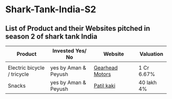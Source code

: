 # Shark-Tank-India-S2
## List of Product and their Websites pitched in season 2 of shark tank India

Product |Invested Yes/ No | Website | Valuation
------ | ------- | -------------- | ---------
|<img width=200/>|<img width=200/>|<img width=200/>
Electric bicycle / tricycle | yes by Aman & Peyush  | [Gearhead Motors](https://www.ghmev.com) | 1 Cr 6.67%
Snacks | yes by Aman & Peyush  | [Patil kaki](https://patilkaki.com/) | 40 lakh 4%
